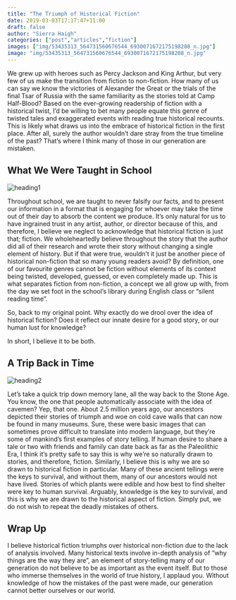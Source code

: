 ```yaml
---
title: "The Triumph of Historical Fiction"
date: 2019-03-03T17:17:47+11:00
draft: false
author: "Sierra Haigh"
categories: ["post","articles","fiction"]
images: ["img/53435313_564731560676544_6930071672175198208_n.jpg"]
image: "img/53435313_564731560676544_6930071672175198208_n.jpg"
---
```

We grew up with heroes such as Percy Jackson and King Arthur, but very few of us make the transition from fiction to non-fiction. How many of us can say we know the victories of Alexander
the Great or the trials of the final Tsar of Russia with the same familiarity as the stories told at
Camp Half-Blood? Based on the ever-growing readership of fiction with a historical twist, I’d be
willing to bet many people equate this genre of twisted tales and exaggerated events with reading
true historical recounts. This is likely what draws us into the embrace of historical fiction in the
first place. After all, surely the author wouldn’t dare stray from the true timeline of the past? That’s
where I think many of those in our generation are mistaken.

## What We Were Taught in School

![heading1](/inline/heading-gifs/Sierra1.gif)

Throughout school, we are taught to never falsify our facts, and to present our information in
a format that is engaging for whoever may take the time out of their day to absorb the content we
produce. It’s only natural for us to have ingrained trust in any artist, author, or director because of
this, and therefore, I believe we neglect to acknowledge that historical fiction is just that; fiction.
We wholeheartedly believe throughout the story that the author did all of their research and wrote
their story without changing a single element of history. But if that were true, wouldn’t it just be
another piece of historical non-fiction that so many young readers avoid? By definition, one of our
favourite genres cannot be fiction without elements of its context being twisted, developed,
guessed, or even completely made up. This is what separates fiction from non-fiction, a concept
we all grow up with, from the day we set foot in the school’s library during English class or “silent
reading time”.

So, back to my original point. Why exactly do we drool over the idea of historical fiction?
Does it reflect our innate desire for a good story, or our human lust for knowledge?

In short, I believe it to be both.

## A Trip Back in Time

![heading2](/inline/heading-gifs/sierra2.gif)

Let’s take a quick trip down memory lane, all the way back to the Stone Age. You know, the
one that people automatically associate with the idea of cavemen? Yep, that one. About 2.5
million years ago, our ancestors depicted their stories of triumph and woe on cold cave walls that
can now be found in many museums. Sure, these were basic images that can sometimes prove
difficult to translate into modern language, but they’re some of mankind’s first examples of story
telling. If human desire to share a tale or two with friends and family can date back as far as the
Paleolithic Era, I think it’s pretty safe to say this is why we’re so naturally drawn to stories, and
therefore, fiction. Similarly, I believe this is why we are so drawn to historical fiction in particular.
Many of these ancient tellings were the keys to survival, and without them, many of our ancestors
would not have lived. Stories of which plants were edible and how best to find shelter were key to
human survival. Arguably, knowledge is the key to survival, and this is why we are drawn to the
historical aspect of fiction. Simply put, we do not wish to repeat the deadly mistakes of others.

## Wrap Up

I believe historical fiction triumphs over historical non-fiction due to the lack of analysis
involved. Many historical texts involve in-depth analysis of “why things are the way they are”, an
element of story-telling many of our generation do not believe to be as important as the event
itself. But to those who immerse themselves in the world of true history, I applaud you. Without
knowledge of how the mistakes of the past were made, our generation cannot better ourselves or
our world.
